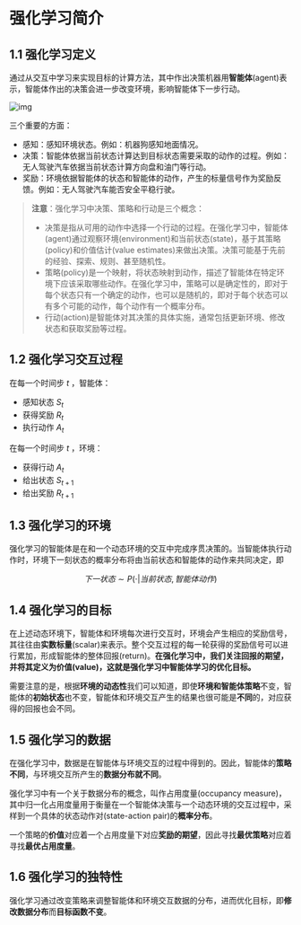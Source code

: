 # 强化学习简介

## 1.1 强化学习定义

通过从交互中学习来实现目标的计算方法，其中作出决策机器用**智能体**(agent)表示，智能体作出的决策会进一步改变环境，影响智能体下一步行动。

![img](https://hrl.boyuai.com/static/11.da5ee18f.png)

三个重要的方面：

- 感知：感知环境状态。例如：机器狗感知地面情况。
- 决策：智能体依据当前状态计算达到目标状态需要采取的动作的过程。例如：无人驾驶汽车依据当前状态计算方向盘和油门等行动。
- 奖励：环境依据智能体的状态和智能体的动作，产生的标量信号作为奖励反馈。例如：无人驾驶汽车能否安全平稳行驶。

> **注意**：强化学习中决策、策略和行动是三个概念：
>
> - 决策是指从可用的动作中选择一个行动的过程。在强化学习中，智能体(agent)通过观察环境(environment)和当前状态(state)，基于其策略(policy)和价值估计(value estimates)来做出决策。决策可能基于先前的经验、探索、规则、甚至随机性。
> - 策略(policy)是一个映射，将状态映射到动作，描述了智能体在特定环境下应该采取哪些动作。在强化学习中，策略可以是确定性的，即对于每个状态只有一个确定的动作，也可以是随机的，即对于每个状态可以有多个可能的动作，每个动作有一个概率分布。
> - 行动(action)是智能体对其决策的具体实施，通常包括更新环境、修改状态和获取奖励等过程。

## 1.2 强化学习交互过程

在每一个时间步 $t$ ，智能体：

- 感知状态 $S_t$
- 获得奖励 $R_t$
- 执行动作 $A_t$

在每一个时间步 $t$ ，环境：

- 获得行动 $A_t$
- 给出状态 $S_{t+1}$
- 给出奖励 $R_{t+1}$

## 1.3 强化学习的环境

强化学习的智能体是在和一个动态环境的交互中完成序贯决策的。当智能体执行动作时，环境下一刻状态的概率分布将由当前状态和智能体的动作来共同决定，即

$$下一状态 \sim P(\cdot | 当前状态, 智能体动作)$$

## 1.4 强化学习的目标

在上述动态环境下，智能体和环境每次进行交互时，环境会产生相应的奖励信号，其往往由**实数标量**(scalar)来表示。整个交互过程的每一轮获得的奖励信号可以进行累加，形成智能体的整体回报(return)。**在强化学习中，我们关注回报的期望，并将其定义为价值(value)，这就是强化学习中智能体学习的优化目标。**

需要注意的是，根据**环境的动态性**我们可以知道，即使**环境和智能体策略**不变，智能体的**初始状态**也不变，智能体和环境交互产生的结果也很可能是**不同**的，对应获得的回报也会不同。

## 1.5 强化学习的数据

在强化学习中，数据是在智能体与环境交互的过程中得到的。因此，智能体的**策略不同**，与环境交互所产生的**数据分布就不同**。

强化学习中有一个关于数据分布的概念，叫作占用度量(occupancy measure)，其中归一化占用度量用于衡量在一个智能体决策与一个动态环境的交互过程中，采样到一个具体的状态动作对(state-action pair)的**概率分布**。

一个策略的**价值**对应着一个占用度量下对应**奖励的期望**，因此寻找**最优策略**对应着寻找**最优占用度量**。

## 1.6 强化学习的独特性

强化学习通过改变策略来调整智能体和环境交互数据的分布，进而优化目标，即**修改数据分布**而**目标函数不变**。
